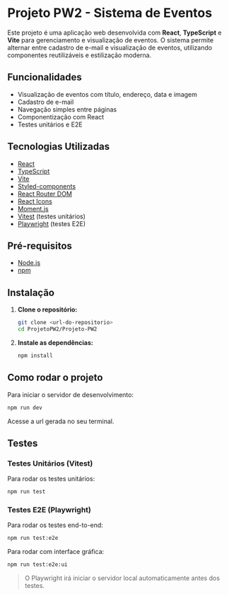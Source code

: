 # Projeto PW2 - Sistema de Eventos

Este projeto é uma aplicação web desenvolvida com **React**, **TypeScript** e **Vite** para gerenciamento e visualização de eventos. O sistema permite alternar entre cadastro de e-mail e visualização de eventos, utilizando componentes reutilizáveis e estilização moderna.

## Funcionalidades

- Visualização de eventos com título, endereço, data e imagem
- Cadastro de e-mail
- Navegação simples entre páginas
- Componentização com React
- Testes unitários e E2E

## Tecnologias Utilizadas

- [React](https://react.dev/)
- [TypeScript](https://www.typescriptlang.org/)
- [Vite](https://vitejs.dev/)
- [Styled-components](https://styled-components.com/)
- [React Router DOM](https://reactrouter.com/)
- [React Icons](https://react-icons.github.io/react-icons/)
- [Moment.js](https://momentjs.com/)
- [Vitest](https://vitest.dev/) (testes unitários)
- [Playwright](https://playwright.dev/) (testes E2E)

## Pré-requisitos

- [Node.js](https://nodejs.org/) 
- [npm](https://www.npmjs.com/) 

## Instalação

1. **Clone o repositório:**

   ```bash
   git clone <url-do-repositorio>
   cd ProjetoPW2/Projeto-PW2
   ```

2. **Instale as dependências:**

   ```bash
   npm install
   ```

## Como rodar o projeto

Para iniciar o servidor de desenvolvimento:

```bash
npm run dev
```

Acesse a url gerada no seu terminal.

## Testes

### Testes Unitários (Vitest)

Para rodar os testes unitários:

```bash
npm run test
```

### Testes E2E (Playwright)

Para rodar os testes end-to-end:

```bash
npm run test:e2e
```

Para rodar com interface gráfica:

```bash
npm run test:e2e:ui
```

> O Playwright irá iniciar o servidor local automaticamente antes dos testes.
